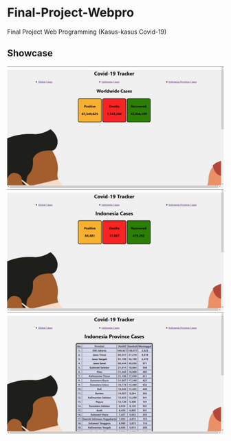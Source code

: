 # Final-Project-Webpro
Final Project Web Programming (Kasus-kasus Covid-19)

## Showcase
![showcaseimage](https://github.com/fadiojody/Covid-Tracker-Webpro/blob/main/Interface/global.jpg)
![showcaseimage](https://github.com/fadiojody/Covid-Tracker-Webpro/blob/main/Interface/indonesia.jpg)
![showcaseimage](https://github.com/fadiojody/Covid-Tracker-Webpro/blob/main/Interface/province.jpg)

